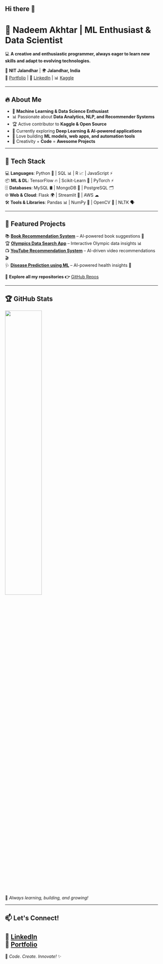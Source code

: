 ## Hi there 👋
# 🚀 Nadeem Akhtar | **ML Enthusiast & Data Scientist**  
💻 **A creative and enthusiastic programmer, always eager to learn new skills and adapt to evolving technologies.**  

📍 **NIT Jalandhar** | 🌍 **Jalandhar, India**  
🔗 [Portfolio](https://nsde.netlify.app/) | 💼 [LinkedIn](https://www.linkedin.com/in/nadeem-akhtar)  | 📊 [Kaggle](https://www.kaggle.com/mdnadeemakhtar)  

---

## 🔥 About Me  
- 🎯 **Machine Learning & Data Science Enthusiast**  
- 📊 Passionate about **Data Analytics, NLP, and Recommender Systems**  
- 🏆 Active contributor to **Kaggle & Open Source**  
- 🌱 Currently exploring **Deep Learning & AI-powered applications**  
- 🚀 Love building **ML models, web apps, and automation tools**  
- 🎨 Creativity + **Code** = **Awesome Projects**  

---

## 📌 Tech Stack  
💻 **Languages**: Python 🐍 | SQL 📊 | R 📈 | JavaScript ⚡  
📦 **ML & DL**: TensorFlow 🔥 | Scikit-Learn 🤖 | PyTorch ⚡  
🗄 **Databases**: MySQL 🛢 | MongoDB 🍃 | PostgreSQL 🗂  
🌐 **Web & Cloud**: Flask 🌍 | Streamlit 🚀 | AWS ☁  
🛠 **Tools & Libraries**: Pandas 📊 | NumPy 🔢 | OpenCV 🎥 | NLTK 🗣  

---

## 🚀 Featured Projects  
📚 **[Book Recommendation System](https://github.com/NadeemAkhtar1947/Book_Recommendation_System)** – AI-powered book suggestions 📖  
🏆 **[Olympics Data Search App](https://github.com/NadeemAkhtar1947/Olympics-Data-Search_App)** – Interactive Olympic data insights 📊  
📺 **[YouTube Recommendation System](https://github.com/NadeemAkhtar1947/YouTube-Recommendation-System)** – AI-driven video recommendations 🎬  
🩺 **[Disease Prediction using ML](https://github.com/NadeemAkhtar1947/disease_prediction_using_ML_Algorithms)** – AI-powered health insights 🏥  

🔗 **Explore all my repositories 👉** [GitHub Repos](https://github.com/NadeemAkhtar1947?tab=repositories)  

---

## 🏆 GitHub Stats  
<img src="https://github-readme-stats.vercel.app/api?username=NadeemAkhtar1947&show_icons=true&theme=radical" width="49%">  

🌱 *Always learning, building, and growing!*  

---

## 📫 Let's Connect!  
💼 [LinkedIn](https://www.linkedin.com/in/nadeem-akhtar)  
📝 [Portfolio](https://nsde.netlify.app/) 
---

🚀 *Code. Create. Innovate!* ✨  

